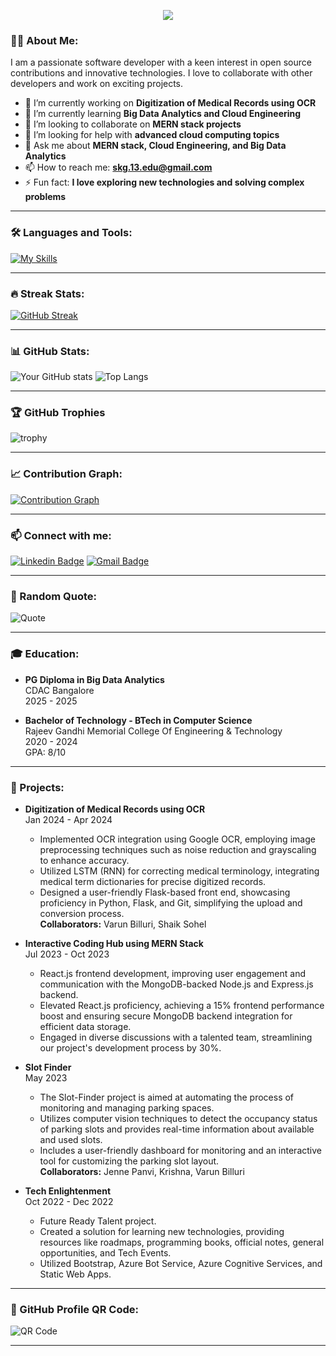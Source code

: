 <strong>
<p align="center"> <img src="https://readme-typing-svg.herokuapp.com?font=Fira+Code&duration=4000&pause=1000&color=F7F7F7&center=true&vCenter=true&width=435&lines=Hi+there%2C+I'm+sAI+kumar+guduru;Welcome+to+my+GitHub+profile!;I+love+open+source+contributions;Let's+collaborate+and+create+awesome+projects!">
</p>
</strong>

### 👨‍💻 About Me:
I am a passionate software developer with a keen interest in open source contributions and innovative technologies. I love to collaborate with other developers and work on exciting projects.

- 🔭 I’m currently working on **Digitization of Medical Records using OCR**
- 🌱 I’m currently learning **Big Data Analytics and Cloud Engineering**
- 👯 I’m looking to collaborate on **MERN stack projects**
- 🤔 I’m looking for help with **advanced cloud computing topics**
- 💬 Ask me about **MERN stack, Cloud Engineering, and Big Data Analytics**
- 📫 How to reach me: **skg.13.edu@gmail.com**
- ⚡ Fun fact: **I love exploring new technologies and solving complex problems**

---

### 🛠️ Languages and Tools:
[![My Skills](https://skillicons.dev/icons?i=js,ts,react,nodejs,html,css,python,java,cpp,git,github,docker,kubernetes,aws,linux,figma,azure,gcp,mongodb,flask,tensorflow,postgresql,r)](https://skillicons.dev)

---

### 🔥 Streak Stats:
[![GitHub Streak](https://github-readme-streak-stats.herokuapp.com/?user=skg1312&theme=radical)](https://git.io/streak-stats)

---

### 📊 GitHub Stats:
![Your GitHub stats](https://github-readme-stats.vercel.app/api?username=skg1312&show_icons=true&theme=radical)
![Top Langs](https://github-readme-stats.vercel.app/api/top-langs/?username=skg1312&layout=compact&theme=radical)

---

### 🏆 GitHub Trophies
![trophy](https://github-profile-trophy.vercel.app/?username=skg1312&theme=radical)

---

### 📈 Contribution Graph:
[![Contribution Graph](https://github-contributor-stats.vercel.app/api?username=skg1312)](https://github.com/skg1312)

---

### 📫 Connect with me:
[![Linkedin Badge](https://img.shields.io/badge/-SaiKumarGuduru-blu?style=flat-square&logo=Linkedin&logoColor=white&link=https://www.linkedin.com/in/skg1312/)](https://www.linkedin.com/in/skg1312/)
[![Gmail Badge](https://img.shields.io/badge/-skg.13.edu@gmail.com-c14438?style=flat-square&logo=Gmail&logoColor=white&link=mailto:skg.13.edu@gmail.com)](mailto:skg.13.edu@gmail.com)

---

### 💬 Random Quote:
![Quote](https://quotes-github-readme.vercel.app/api?type=horizontal&theme=radical)

---

### 🎓 Education:
- **PG Diploma in Big Data Analytics**  
  CDAC Bangalore  
  2025 - 2025

- **Bachelor of Technology - BTech in Computer Science**  
  Rajeev Gandhi Memorial College Of Engineering & Technology  
  2020 - 2024  
  GPA: 8/10

---


### 🚀 Projects:
- **Digitization of Medical Records using OCR**  
  Jan 2024 - Apr 2024  
  - Implemented OCR integration using Google OCR, employing image preprocessing techniques such as noise reduction and grayscaling to enhance accuracy.
  - Utilized LSTM (RNN) for correcting medical terminology, integrating medical term dictionaries for precise digitized records.
  - Designed a user-friendly Flask-based front end, showcasing proficiency in Python, Flask, and Git, simplifying the upload and conversion process.  
  **Collaborators:** Varun Billuri, Shaik Sohel

- **Interactive Coding Hub using MERN Stack**  
  Jul 2023 - Oct 2023  
  - React.js frontend development, improving user engagement and communication with the MongoDB-backed Node.js and Express.js backend.
  - Elevated React.js proficiency, achieving a 15% frontend performance boost and ensuring secure MongoDB backend integration for efficient data storage.
  - Engaged in diverse discussions with a talented team, streamlining our project's development process by 30%.

- **Slot Finder**  
  May 2023  
  - The Slot-Finder project is aimed at automating the process of monitoring and managing parking spaces.
  - Utilizes computer vision techniques to detect the occupancy status of parking slots and provides real-time information about available and used slots.
  - Includes a user-friendly dashboard for monitoring and an interactive tool for customizing the parking slot layout.  
  **Collaborators:** Jenne Panvi, Krishna, Varun Billuri

- **Tech Enlightenment**  
  Oct 2022 - Dec 2022  
  - Future Ready Talent project.
  - Created a solution for learning new technologies, providing resources like roadmaps, programming books, official notes, general opportunities, and Tech Events.
  - Utilized Bootstrap, Azure Bot Service, Azure Cognitive Services, and Static Web Apps.

---

### 📱 GitHub Profile QR Code:
![QR Code](https://api.qrserver.com/v1/create-qr-code/?size=150x150&data=https://github.com/skg1312)

---
